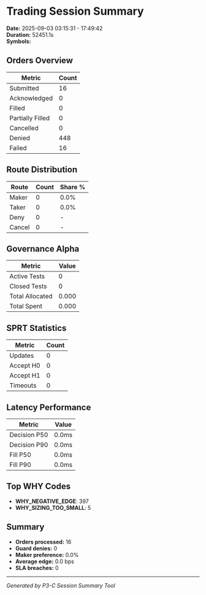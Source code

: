 # Trading Session Summary

**Date:** 2025-09-03 03:15:31 - 17:49:42  
**Duration:** 52451.1s  
**Symbols:** 

## Orders Overview

| Metric | Count |
|--------|--------|
| Submitted | 16 |
| Acknowledged | 0 |
| Filled | 0 |
| Partially Filled | 0 |
| Cancelled | 0 |
| Denied | 448 |
| Failed | 16 |

## Route Distribution

| Route | Count | Share % |
|-------|--------|---------|
| Maker | 0 | 0.0% |
| Taker | 0 | 0.0% |
| Deny | 0 | - |
| Cancel | 0 | - |

## Governance Alpha

| Metric | Value |
|--------|-------|
| Active Tests | 0 |
| Closed Tests | 0 |
| Total Allocated | 0.000 |
| Total Spent | 0.000 |

## SPRT Statistics

| Metric | Count |
|--------|-------|
| Updates | 0 |
| Accept H0 | 0 |
| Accept H1 | 0 |
| Timeouts | 0 |

## Latency Performance

| Metric | Value |
|--------|-------|
| Decision P50 | 0.0ms |
| Decision P90 | 0.0ms |
| Fill P50 | 0.0ms |
| Fill P90 | 0.0ms |

## Top WHY Codes

- **WHY_NEGATIVE_EDGE**: 397
- **WHY_SIZING_TOO_SMALL**: 5

## Summary

- **Orders processed:** 16
- **Guard denies:** 0
- **Maker preference:** 0.0%
- **Average edge:** 0.0 bps
- **SLA breaches:** 0

---
*Generated by P3-C Session Summary Tool*
